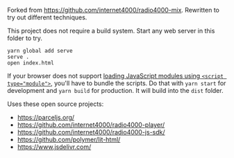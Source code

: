 Forked from https://github.com/internet4000/radio4000-mix. Rewritten to try out different techniques.

This project does not require a build system. Start any web server in this folder to try.

```
yarn global add serve
serve .
open index.html
```

If your browser does not support [loading JavaScript modules using `<script type="module">`](https://caniuse.com/#feat=es6-module), you'll have to bundle the scripts. Do that with `yarn start` for development and `yarn build` for production. It will build into the `dist` folder.

Uses these open source projects:

- https://parceljs.org/
- https://github.com/internet4000/radio4000-player/
- https://github.com/internet4000/radio4000-js-sdk/
- https://github.com/polymer/lit-html/
- https://www.jsdelivr.com/
